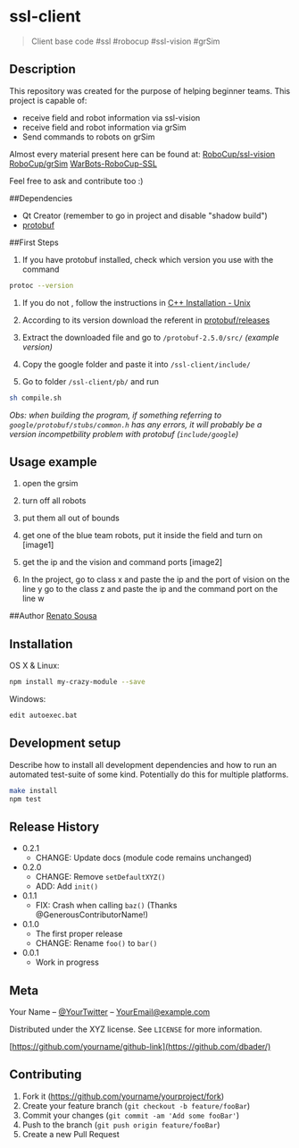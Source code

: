 # ssl-client
> Client base code #ssl #robocup #ssl-vision #grSim 

## Description
This repository was created for the purpose of helping beginner teams.
This project is capable of:
- receive field and robot information via ssl-vision
- receive field and robot information via grSim
- Send commands to robots on grSim

Almost every material present here can be found at:
 [RoboCup/ssl-vision](https://github.com/RoboCup-SSL/ssl-vision)
 [RoboCup/grSim](https://github.com/RoboCup-SSL/grSim)
 [WarBots-RoboCup-SSL](https://github.com/findcongwang/WarBots-RoboCup-SSL)

Feel free to ask and contribute too :)

##Dependencies
- Qt Creator (remember to go in project and disable "shadow build")
- [protobuf](https://github.com/google/protobuf)

##First Steps
1. If you have protobuf installed, check which version you use with the command
```sh
protoc --version
```

1. If you do not , follow the instructions in [C++ Installation - Unix](https://github.com/google/protobuf/tree/master/src)

1. According to its version download the referent in [protobuf/releases](https://github.com/google/protobuf/releases)

1. Extract the downloaded file and go to `/protobuf-2.5.0/src/` *(example version)*

1. Copy the google folder and paste it into `/ssl-client/include/`

1. Go to folder `/ssl-client/pb/` and run
```sh
sh compile.sh
```

*Obs: when building the program, if something referring to `google/protobuf/stubs/common.h` has any errors, it will probably be a version incompetbility problem with protobuf (`include/google`)*

## Usage example
1. open the grsim
1. turn off all robots
1. put them all out of bounds
1. get one of the blue team robots, put it inside the field and turn on
[image1]

1. get the ip and the vision and command ports
[image2]

1. In the project,
go to class x and paste the ip and the port of vision on the line y 
go to the class z and paste the ip and the command port on the line w

##Author
[Renato Sousa](https://github.com/renatoosousa) 

## Installation

OS X & Linux:

```sh
npm install my-crazy-module --save
```

Windows:

```sh
edit autoexec.bat
```



## Development setup

Describe how to install all development dependencies and how to run an automated test-suite of some kind. Potentially do this for multiple platforms.

```sh
make install
npm test
```

## Release History

* 0.2.1
    * CHANGE: Update docs (module code remains unchanged)
* 0.2.0
    * CHANGE: Remove `setDefaultXYZ()`
    * ADD: Add `init()`
* 0.1.1
    * FIX: Crash when calling `baz()` (Thanks @GenerousContributorName!)
* 0.1.0
    * The first proper release
    * CHANGE: Rename `foo()` to `bar()`
* 0.0.1
    * Work in progress

## Meta

Your Name – [@YourTwitter](https://twitter.com/dbader_org) – YourEmail@example.com

Distributed under the XYZ license. See ``LICENSE`` for more information.

[https://github.com/yourname/github-link](https://github.com/dbader/)

## Contributing

1. Fork it (<https://github.com/yourname/yourproject/fork>)
2. Create your feature branch (`git checkout -b feature/fooBar`)
3. Commit your changes (`git commit -am 'Add some fooBar'`)
4. Push to the branch (`git push origin feature/fooBar`)
5. Create a new Pull Request


